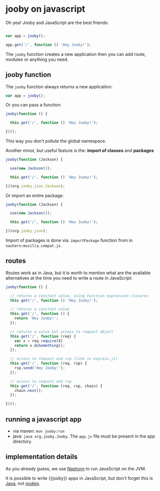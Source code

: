 # jooby on javascript

Oh yea! Jooby and JavaScript are the best friends:


```js

var app = jooby();

app.get('/', function () 'Hey Jooby!');

```

The ```jooby``` function creates a new application then you can add route, modules or anything you need.

## jooby function

The ```jooby``` function always returns a new application:

```js
var app = jooby();
```

Or you can pass a function:

```js
jooby(function () {

  this.get('/', function () 'Hey Jooby!');

})();
```

This way you don't pollute the global namespace.

Another minor, but useful feature is the: **import of classes** and **packages**

```js
jooby(function (Jackson) {

  use(new Jackson());

  this.get('/', function () 'Hey Jooby!');

})(org.jooby.json.Jackson);
```

Or import an entire package:

```js
jooby(function (Jackson) {

  use(new Jackson());

  this.get('/', function () 'Hey Jooby!');

})(org.jooby.json);
```

Import of packages is done via: ```importPackage``` function from in ```nashorn:mozilla_compat.js```.

## routes

Routes work as in Java, but it is worth to mention what are the available alternatives at the time you need to write a route in JavaScript:

```js
jooby(function () {

  // returns a constant value, using Function expression closures
  this.get('/', function () 'Hey Jooby!');

  // returns a constant value
  this.get('/', function () {
    return 'Hey Jooby!';
  });

  // returns a value but access to request object
  this.get('/', function (req) {
    var x = req.require(X)
    return x.doSomething();
  });

  // access to request and rsp (like in express.js)
  this.get('/', function (req, rsp) {
    rsp.send('Hey Jooby!');
  });

  // access to request and rsp
  this.get('/', function (req, rsp, chain) {
    chain.next();
  });

})();
```


## running a javascript app

* via maven: ```mvn jooby:run```
* java: ```java org.jooby.Jooby```. The ```app.js``` file must be present in the app directory.

## implementation details

As you already guess, we use [Nashorn](http://openjdk.java.net/projects/nashorn/) to run JavaScript on the JVM.

It is possible to write {{jooby}} apps in JavaScript, but don't forget this is [Java](https://java.com), not [nodejs](https://nodejs.org/).

